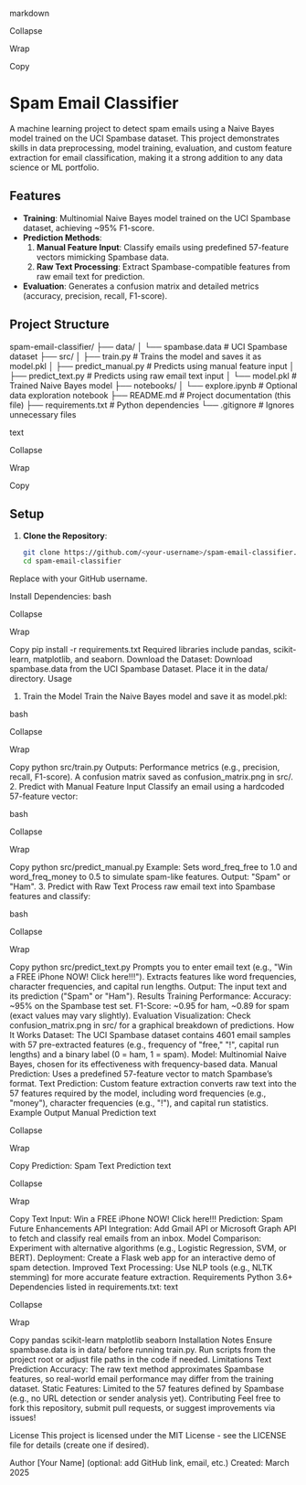  markdown

Collapse

Wrap

Copy
# Spam Email Classifier

A machine learning project to detect spam emails using a Naive Bayes model trained on the UCI Spambase dataset. This project demonstrates skills in data preprocessing, model training, evaluation, and custom feature extraction for email classification, making it a strong addition to any data science or ML portfolio.

## Features
- **Training**: Multinomial Naive Bayes model trained on the UCI Spambase dataset, achieving ~95% F1-score.
- **Prediction Methods**:
  1. **Manual Feature Input**: Classify emails using predefined 57-feature vectors mimicking Spambase data.
  2. **Raw Text Processing**: Extract Spambase-compatible features from raw email text for prediction.
- **Evaluation**: Generates a confusion matrix and detailed metrics (accuracy, precision, recall, F1-score).

## Project Structure
spam-email-classifier/
├── data/
│   └── spambase.data         # UCI Spambase dataset
├── src/
│   ├── train.py             # Trains the model and saves it as model.pkl
│   ├── predict_manual.py    # Predicts using manual feature input
│   ├── predict_text.py      # Predicts using raw email text input
│   └── model.pkl            # Trained Naive Bayes model
├── notebooks/
│   └── explore.ipynb        # Optional data exploration notebook
├── README.md                # Project documentation (this file)
├── requirements.txt         # Python dependencies
└── .gitignore               # Ignores unnecessary files

text

Collapse

Wrap

Copy

## Setup
1. **Clone the Repository**:
   ```bash
   git clone https://github.com/<your-username>/spam-email-classifier.git
   cd spam-email-classifier
Replace <your-username> with your GitHub username.

Install Dependencies:
bash

Collapse

Wrap

Copy
pip install -r requirements.txt
Required libraries include pandas, scikit-learn, matplotlib, and seaborn.
Download the Dataset:
Download spambase.data from the UCI Spambase Dataset.
Place it in the data/ directory.
Usage
1. Train the Model
Train the Naive Bayes model and save it as model.pkl:

bash

Collapse

Wrap

Copy
python src/train.py
Outputs:
Performance metrics (e.g., precision, recall, F1-score).
A confusion matrix saved as confusion_matrix.png in src/.
2. Predict with Manual Feature Input
Classify an email using a hardcoded 57-feature vector:

bash

Collapse

Wrap

Copy
python src/predict_manual.py
Example: Sets word_freq_free to 1.0 and word_freq_money to 0.5 to simulate spam-like features.
Output: "Spam" or "Ham".
3. Predict with Raw Text
Process raw email text into Spambase features and classify:

bash

Collapse

Wrap

Copy
python src/predict_text.py
Prompts you to enter email text (e.g., "Win a FREE iPhone NOW! Click here!!!").
Extracts features like word frequencies, character frequencies, and capital run lengths.
Output: The input text and its prediction ("Spam" or "Ham").
Results
Training Performance:
Accuracy: ~95% on the Spambase test set.
F1-Score: ~0.95 for ham, ~0.89 for spam (exact values may vary slightly).
Evaluation Visualization: Check confusion_matrix.png in src/ for a graphical breakdown of predictions.
How It Works
Dataset: The UCI Spambase dataset contains 4601 email samples with 57 pre-extracted features (e.g., frequency of "free," "!", capital run lengths) and a binary label (0 = ham, 1 = spam).
Model: Multinomial Naive Bayes, chosen for its effectiveness with frequency-based data.
Manual Prediction: Uses a predefined 57-feature vector to match Spambase’s format.
Text Prediction: Custom feature extraction converts raw text into the 57 features required by the model, including word frequencies (e.g., "money"), character frequencies (e.g., "!"), and capital run statistics.
Example Output
Manual Prediction
text

Collapse

Wrap

Copy
Prediction: Spam
Text Prediction
text

Collapse

Wrap

Copy
Text Input: Win a FREE iPhone NOW! Click here!!!
Prediction: Spam
Future Enhancements
API Integration: Add Gmail API or Microsoft Graph API to fetch and classify real emails from an inbox.
Model Comparison: Experiment with alternative algorithms (e.g., Logistic Regression, SVM, or BERT).
Deployment: Create a Flask web app for an interactive demo of spam detection.
Improved Text Processing: Use NLP tools (e.g., NLTK stemming) for more accurate feature extraction.
Requirements
Python 3.6+
Dependencies listed in requirements.txt:
text

Collapse

Wrap

Copy
pandas
scikit-learn
matplotlib
seaborn
Installation Notes
Ensure spambase.data is in data/ before running train.py.
Run scripts from the project root or adjust file paths in the code if needed.
Limitations
Text Prediction Accuracy: The raw text method approximates Spambase features, so real-world email performance may differ from the training dataset.
Static Features: Limited to the 57 features defined by Spambase (e.g., no URL detection or sender analysis yet).
Contributing
Feel free to fork this repository, submit pull requests, or suggest improvements via issues!

License
This project is licensed under the MIT License - see the LICENSE file for details (create one if desired).

Author
[Your Name] (optional: add GitHub link, email, etc.)
Created: March 2025
